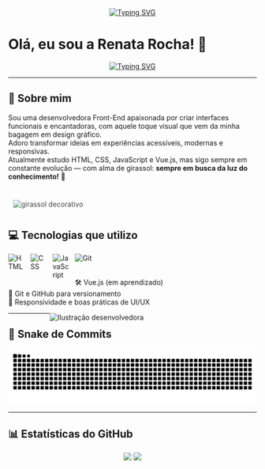 <div align="center">
  <a href="https://git.io/typing-svg">
    <img src="https://readme-typing-svg.demolab.com?font=Fira+Code&weight=500&size=22&pause=1000&color=FFD700&center=true&vCenter=true&random=false&width=524&lines=%E2%8A%B9+Welcome+to+my+profile!+%CB%99%E1%B5%95%CB%99+%E2%8A%B9+" alt="Typing SVG">
  </a>
</div>

# Olá, eu sou a Renata Rocha! 👋

<div align="center">
  <a href="https://git.io/typing-svg">
    <img src="https://readme-typing-svg.demolab.com?font=Fira+Code&weight=500&size=22&pause=1000&color=F4C430&center=true&vCenter=true&random=false&width=524&lines=Desenvolvedora+Front+End" alt="Typing SVG">
  </a>
</div>

---

## 🌼 Sobre mim

Sou uma desenvolvedora Front-End apaixonada por criar interfaces funcionais e encantadoras, com aquele toque visual que vem da minha bagagem em design gráfico.  
Adoro transformar ideias em experiências acessíveis, modernas e responsivas.  
Atualmente estudo HTML, CSS, JavaScript e Vue.js, mas sigo sempre em constante evolução — com alma de girassol: **sempre em busca da luz do conhecimento!** 🌻

##


<img 
  src="https://github.com/user-attachments/assets/24932908-4bcb-4c93-9018-e8252ae79890" 
  width="80" 
  style="opacity: 0.8; margin: 10px;" 
  alt="girassol decorativo"/>



## 💻 Tecnologias que utilizo

<img align="left" alt="HTML" title="HTML" width="35px" style="padding-right: 10px;" src="https://cdn.jsdelivr.net/gh/devicons/devicon@latest/icons/html5/html5-original.svg" />
<img align="left" alt="CSS" title="CSS" width="35px" style="padding-right: 10px;" src="https://cdn.jsdelivr.net/gh/devicons/devicon@latest/icons/css3/css3-original.svg" />
<img align="left" alt="JavaScript" title="JavaScript" width="35px" style="padding-right: 10px;" src="https://cdn.jsdelivr.net/gh/devicons/devicon@latest/icons/javascript/javascript-original.svg" />
<img align="left" alt="Git" title="Git" width="35px" style="padding-right: 10px;" src="https://cdn.jsdelivr.net/gh/devicons/devicon@latest/icons/git/git-original.svg" />

<br/><br/>

🛠️ Vue.js (em aprendizado)  
🔁 Git e GitHub para versionamento  
📱 Responsividade e boas práticas de UI/UX  

<!-- Imagem lateral personalizada -->
<img 
  align="right" 
  width="420px"
  height="auto"
  src="https://raw.githubusercontent.com/RenataARocha/RenataARocha/main/assets/67438c48-981f-47b7-9623-9dda68c249a0.png" 
  alt="Ilustração desenvolvedora">
  
---

## 🐍 Snake de Commits

<picture align="center">
  <source media="(prefers-color-scheme: dark)" srcset="https://raw.githubusercontent.com/RenataARocha/RenataARocha/output/github-contribution-grid-snake-dark.svg">
  <source media="(prefers-color-scheme: light)" srcset="https://raw.githubusercontent.com/RenataARocha/RenataARocha/output/github-contribution-grid-snake.svg">
  <img alt="Snake animation" src="https://raw.githubusercontent.com/RenataARocha/RenataARocha/output/github-contribution-grid-snake.svg">
</picture>

---

## 📊 Estatísticas do GitHub

<div align="center">
  <img src="https://github-readme-stats.vercel.app/api?username=RenataARocha&show_icons=true&theme=dark&title_color=F4C430&text_color=ffffff&icon_color=F4C430&bg_color=0d0d0d&border_color=6B4226" />
  <img src="https://github-readme-stats.vercel.app/api/top-langs/?username=RenataARocha&layout=compact&theme=dark&title_color=F4C430&text_color=ffffff&bg_color=0d0d0d&border_color=6B4226" />
</div>
